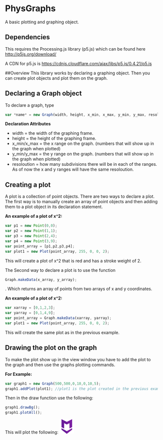 # PhysGraphs
A basic plotting and graphing object.

## Dependencies
This requires the Processing.js library (p5.js) which can be found here http://p5js.org/download/

A CDN for p5.js is https://cdnjs.cloudflare.com/ajax/libs/p5.js/0.4.21/p5.js

##Overview
This library works by declaring a graphing object. Then you can create plot objects and plot them on the graph.

## Declaring a Graph object
To declare a graph, type 
```javascript
var *name* = new Graph(width, height, x_min, x_max, y_min, y_max, resoloution);
```   

**Declaration Attributes**
+ width = the width of the graphing frame.
+ height = the height of the graphing frame.
+ x_min/x_max = the x range on the graph. (numbers that will show up in the graph when plotted)
+ y_min/y_max = the y range on the graph. (numbers that will show up in the graph when plotted)
+ resoloution = how many subdivisions there will be in each of the ranges. As of now the x and y ranges will have the same resoloution.


## Creating a plot
A plot is a collection of point objects. There are two ways to declare a plot. The first way is to manually create an array of point objects and then adding them to a plot object in its declaration statement.   

**An example of a plot of x^2:**  
```javascript
var p1 = new Point(0,0);  
var p2 = new Point(1,1); 
var p3 = new Point(2,4);
var p4 = new Point(3,9);  
var point_array = [p1,p2,p3,p4];  
var plot1 = new Plot(point_array, 255, 0, 0, 2);
```  
This will create a plot of x^2 that is red and has a stroke weight of 2.

The Second way to declare a plot is to use the function 
```javascript  
Graph.makeData(x_array, y_array);
```
. Which returns an array of points from two arrays of x and y coordinates.

**An example of a plot of x^2:**  
```javascript
var xarray = [0,1,2,3];  
var yarray = [0,1,4,9];
var point_array = Graph.makeData(xarray, yarray);  
var plot1 = new Plot(point_array, 255, 0, 0, 2);
```   
This will create the same plot as in the previous example.

## Drawing the plot on the graph

To make the plot show up in the view window you have to add the plot to the graph and then use the graphs plotting commands.

**For Example:**  
```javascript
var graph1 = new Graph(500,500,0,10,0,10,5);  
graph1.addPlot(plot1); //plot1 is the plot created in the previous example
```  

Then in the draw function use the following:  
```javascript  
graph1.drawBg();  
graph1.plotAll();
```
This will plot the following:
![alt text](https://github.com/adam-p/markdown-here/raw/master/src/common/images/icon48.png "Logo Title Text 1")

